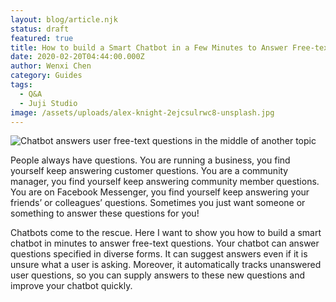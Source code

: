 ```yaml
---
layout: blog/article.njk
status: draft
featured: true
title: How to build a Smart Chatbot in a Few Minutes to Answer Free-text Questions
date: 2020-02-20T04:44:00.000Z
author: Wenxi Chen
category: Guides
tags:
  - Q&A
  - Juji Studio
image: /assets/uploads/alex-knight-2ejcsulrwc8-unsplash.jpg
---
```

![Chatbot answers user free-text questions in the middle of another topic](/uploads/free1.png "Chatbot answers user free-text questions in the middle of another topic")

People always have questions. You are running a business, you find yourself keep answering customer questions. You are a community manager, you find yourself keep answering community member questions. You are on Facebook Messenger, you find yourself keep answering your friends’ or colleagues’ questions. Sometimes you just want someone or something to answer these questions for you!

Chatbots come to the rescue. Here I want to show you how to build a smart chatbot in minutes to answer free-text questions. Your chatbot can answer questions specified in diverse forms. It can suggest answers even if it is unsure what a user is asking. Moreover, it automatically tracks unanswered user questions, so you can supply answers to these new questions and improve your chatbot quickly.
